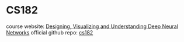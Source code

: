 # CS182
course website: [Designing, Visualizing and Understanding Deep Neural Networks](https://cs182sp21.github.io/)
official github repo: [cs182](https://github.com/leehanchung/cs182)
